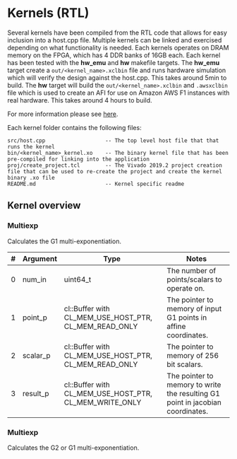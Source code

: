Kernels (RTL)
======================

Several kernels have been compiled from the RTL code that allows for easy inclusion into a host.cpp file. Multiple kernels can be linked and 
exercised depending on what functionality is needed.
Each kernels operates on DRAM memory on the FPGA, which has 4 DDR banks of 16GB each. 
Each kernel has been tested with the **hw_emu** and **hw** makefile targets. 
The **hw_emu** target create a ``out/<kernel_name>.xclbin`` file and runs hardware simulation which will verify the design against the host.cpp. This takes around 5min to build.
The **hw** target will build the ``out/<kernel_name>.xclbin`` and ``.awsxclbin`` file which is used to create an AFI for use on Amazon AWS F1 instances with real hardware. This takes around 4 hours to build.

For more information please see [here](https://github.com/aws/aws-fpga/tree/master/Vitis).

Each kernel folder contains the following files:

```
src/host.cpp                   -- The top level host file that that runs the kernel
bin/<kernel_name>_kernel.xo    -- The binary kernel file that has been pre-compiled for linking into the application
proj/create_project.tcl        -- The Vivado 2019.2 project creation file that can be used to re-create the project and create the kernel binary .xo file
README.md                      -- Kernel specific readme
```

##  Kernel overview
###  Multiexp
Calculates the G1 multi-exponentiation. 

| # | Argument | Type | Notes |
| --- | --- | --- | --- |
| 0 | num_in  | uint64_t  | The number of points/scalars to operate on.   |
| 1 | point_p  | cl::Buffer with CL_MEM_USE_HOST_PTR, CL_MEM_READ_ONLY  | The pointer to memory of input G1 points in affine coordinates. |
| 2 | scalar_p  | cl::Buffer with CL_MEM_USE_HOST_PTR, CL_MEM_READ_ONLY  | The pointer to memory of 256 bit scalars. |
| 3 | result_p  | cl::Buffer with CL_MEM_USE_HOST_PTR, CL_MEM_WRITE_ONLY  | The pointer to memory to write the resulting G1 point in jacobian coordinates. |

###  Multiexp
Calculates the G2 or G1 multi-exponentiation. 